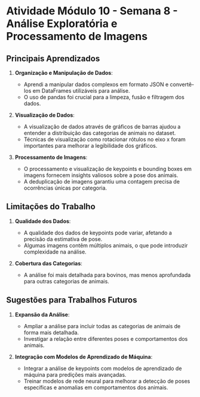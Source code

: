 # Atividade Módulo 10 - Semana 8 - Análise Exploratória e Processamento de Imagens

## Principais Aprendizados

1. **Organização e Manipulação de Dados**:
    - Aprendi a manipular dados complexos em formato JSON e convertê-los em DataFrames utilizáveis para análise.
    - O uso de pandas foi crucial para a limpeza, fusão e filtragem dos dados.

2. **Visualização de Dados**:
    - A visualização de dados através de gráficos de barras ajudou a entender a distribuição das categorias de animais no dataset.
    - Técnicas de visualização como rotacionar rótulos no eixo x foram importantes para melhorar a legibilidade dos gráficos.

3. **Processamento de Imagens**:
    - O processamento e visualização de keypoints e bounding boxes em imagens fornecem insights valiosos sobre a pose dos animais.
    - A deduplicação de imagens garantiu uma contagem precisa de ocorrências únicas por categoria.

## Limitações do Trabalho

1. **Qualidade dos Dados**:
    - A qualidade dos dados de keypoints pode variar, afetando a precisão da estimativa de pose.
    - Algumas imagens contêm múltiplos animais, o que pode introduzir complexidade na análise.

2. **Cobertura das Categorias**:
    - A análise foi mais detalhada para bovinos, mas menos aprofundada para outras categorias de animais.

## Sugestões para Trabalhos Futuros

1. **Expansão da Análise**:
    - Ampliar a análise para incluir todas as categorias de animais de forma mais detalhada.
    - Investigar a relação entre diferentes poses e comportamentos dos animais.

2. **Integração com Modelos de Aprendizado de Máquina**:
    - Integrar a análise de keypoints com modelos de aprendizado de máquina para predições mais avançadas.
    - Treinar modelos de rede neural para melhorar a detecção de poses específicas e anomalias em comportamentos dos animais.
